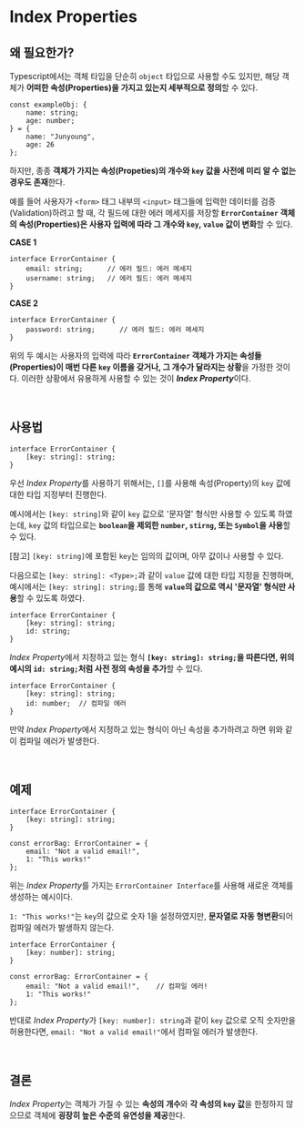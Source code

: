 # Index Properties


## 왜 필요한가?

Typescript에서는 객체 타입을 단순히 `object` 타입으로 사용할 수도 있지만, 해당 객체가 **어떠한 속성(Properties)을 가지고 있는지 세부적으로 정의**할 수 있다.

```
const exampleObj: {
    name: string;
    age: number;
} = {
    name: "Junyoung",
    age: 26
};
```

하지만, 종종 **객체가 가지는 속성(Propeties)의 개수와 `key` 값을 사전에 미리 알 수 없는 경우도 존재**한다. 

예를 들어 사용자가 `<form>` 태그 내부의 `<input>` 태그들에  입력한 데이터를 검증(Validation)하려고 할 때, 각 필드에 대한 에러 메세지를 저장할 **`ErrorContainer` 객체의 속성(Properties)은 사용자 입력에 따라 그 개수와 `key`, `value` 값이 변화**할 수 있다.

**CASE 1**
```
interface ErrorContainer {
    email: string;      // 에러 필드: 에러 메세지
    username: string;   // 에러 필드: 에러 메세지
}
```

**CASE 2**
```
interface ErrorContainer {
    password: string;      // 에러 필드: 에러 메세지
}
```

위의 두 예시는 사용자의 입력에 따라 **`ErrorContainer` 객체가 가지는 속성들(Properties)이 매번 다른 `key` 이름을 갖거나, 그 개수가 달라지는 상황**을 가정한 것이다. 이러한 상황에서 유용하게 사용할 수 있는 것이 ***Index Property***이다.

<br>

## 사용법

```
interface ErrorContainer {
    [key: string]: string;
}
```

우선 *Index Property*를 사용하기 위해서는, `[]`를 사용해 속성(Property)의 `key` 값에 대한 타입 지정부터 진행한다.

예시에서는 `[key: string]`와 같이 `key` 값으로 '문자열' 형식만 사용할 수 있도록 하였는데, `key` 값의 타입으로는 **`boolean`을 제외한 `number`, `stirng`, 또는 `Symbol`을 사용**할 수 있다.

[참고] `[key: string]`에 포함된 `key`는 임의의 값이며, 아무 값이나 사용할 수 있다.

다음으로는 `[key: string]: <Type>;`과 같이 `value` 값에 대한 타입 지정을 진행하며, 예시에서는 `[key: string]: string;`를 통해 **`value`의 값으로 역시 '문자열' 형식만 사용**할 수 있도록 하였다.

```
interface ErrorContainer {
    [key: string]: string;
    id: string;
}
```

*Index Property*에서 지정하고 있는 형식 **`[key: string]: string;`을 따른다면, 위의 예시의 `id: string;`처럼 사전 정의 속성을 추가**할 수 있다.

```
interface ErrorContainer {
    [key: string]: string;
    id: number;  // 컴파일 에러
}
```

만약 *Index Property*에서 지정하고 있는 형식이 아닌 속성을 추가하려고 하면 위와 같이 컴파일 에러가 발생한다.

<br>

## 예제

```
interface ErrorContainer {
    [key: string]: string;
}

const errorBag: ErrorContainer = {
    email: "Not a valid email!",
    1: "This works!"
};
```

위는 *Index Property*를 가지는 `ErrorContainer Interface`를 사용해 새로운 객체를 생성하는 예시이다.

`1: "This works!"`는 `key`의 값으로 숫자 1을 설정하였지만, **문자열로 자동 형변환**되어 컴파일 에러가 발생하지 않는다. 

```
interface ErrorContainer {
    [key: number]: string;
}

const errorBag: ErrorContainer = {
    email: "Not a valid email!",    // 컴파일 에러!
    1: "This works!"
};
```

반대로 *Index Property*가 `[key: number]: string`과 같이 `key` 값으로 오직 숫자만을 허용한다면, `email: "Not a valid email!"`에서 컴파일 에러가 발생한다.

<br>

## 결론

*Index Property*는 객체가 가질 수 있는 **속성의 개수**와 **각 속성의 `key` 값**을 한정하지 않으므로 객체에 **굉장히 높은 수준의 유연성을 제공**한다.

